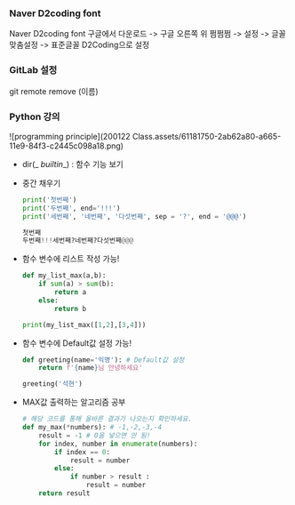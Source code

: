 ### Naver D2coding font

Naver D2coding font 구글에서 다운로드 -> 구글 오른쪽 위 쩜쩜쩜 -> 설정 -> 글꼴 맞춤설정 -> 표준글꼴 D2Coding으로 설정



### GitLab 설정

git remote remove (이름)



### Python 강의

![programming principle](200122 Class.assets/61181750-2ab62a80-a665-11e9-84f3-c2445c098a18.png)

- dir(_ _builtin__) : 함수 기능 보기

- 중간 채우기

  ``` python
  print('첫번째')
  print('두번째', end='!!!')
  print('세번째', '네번째', '다섯번째', sep = '?', end = '@@@')
  ```

  ``` python
  첫번째
  두번째!!!세번째?네번째?다섯번째@@@
  ```

- 함수 변수에 리스트 작성 가능!

  ```python
  def my_list_max(a,b):
      if sum(a) > sum(b):
          return a
      else:
          return b
  
  print(my_list_max([1,2],[3,4]))
  
  ```

- 함수 변수에 Default값 설정 가능!

  ```python
  def greeting(name='익명'): # Default값 설정
      return f'{name}님 안녕하세요'
  
  greeting('석현')
  ```

- MAX값 출력하는 알고리즘 공부

  ```python
  # 해당 코드를 통해 올바른 결과가 나오는지 확인하세요.
  def my_max(*numbers): # -1,-2,-3,-4
      result = -1 # 0을 넣으면 안 됨!
      for index, number in enumerate(numbers):
          if index == 0:
              result = number
          else:
              if number > result :
                  result = number
      return result
  
  ```

  